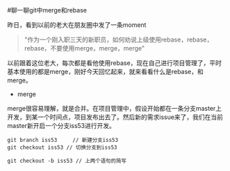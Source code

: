 #聊一聊git中merge和rebase

昨日，看到以前的老大在朋友圈中发了一条moment

> "作为一个刚入职三天的新职员，如何劝说上级使用rebase，rebase，rebase，不要使用merge，merge，merge"

以前跟着这位老大，每次都是看他使用rebase，现在自己进行项目管理了，平时基本使用的都是merge，刚好今天回忆起来，就来看看什么是rebase，和merge。

* merge

merge很容易理解，就是合并。在项目管理中，假设开始都在一条分支master上开发，到某一个时间点，项目发布出去了。然后新的需求issue来了，我们在当前master新开启一个分支iss53进行开发。

	git branch iss53	 // 新建分支iss53
	git checkout iss53 // 切换分支到iss53
	
	git checkout -b iss53 // 上两个语句的简写
	


	
	